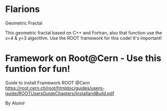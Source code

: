 # Flarions
Geometric Fractal 

This geometric fractal based on C++ and Fortran, also that function use the x=4 & y=3 algorithm.
Use the ROOT framework for this code! It's important! 

# Framework on Root@Cern - Use this funtion for fun!
Guide to install Framework ROOT @Cern 
https://root.cern.ch/root/htmldoc/guides/users-guide/ROOTUsersGuideChapters/InstallandBuild.pdf



By Aluinir
